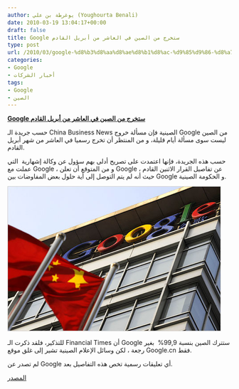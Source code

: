 ```yaml
---
author: يوغرطة بن علي (Youghourta Benali)
date: 2010-03-19 13:04:17+00:00
draft: false
title: Google ستخرج من الصين في العاشر من أبريل القادم
type: post
url: /2010/03/google-%d8%b3%d8%aa%d8%ae%d8%b1%d8%ac-%d9%85%d9%86-%d8%a7%d9%84%d8%b5%d9%8a%d9%86-%d9%81%d9%8a-%d8%a7%d9%84%d8%b9%d8%a7%d8%b4%d8%b1-%d9%85%d9%86-%d8%a3%d8%a8%d8%b1%d9%8a%d9%84-%d8%a7%d9%84%d9%82%d8%a7/
categories:
- Google
- أخبار الشركات
tags:
- Google
- الصين
---
```


[**Google ستخرج من الصين في العاشر من أبريل القادم**](https://www.it-scoop.com/2010/03/google-%d8%b3%d8%aa%d8%ae%d8%b1%d8%ac-%d9%85%d9%86-%d8%a7%d9%84%d8%b5%d9%8a%d9%86-%d9%81%d9%8a-%d8%a7%d9%84%d8%b9%d8%a7%d8%b4%d8%b1-%d9%85%d9%86-%d8%a3%d8%a8%d8%b1%d9%8a%d9%84-%d8%a7%d9%84%d9%82%d8%a7/)


حسب جريدة الـ China Business News الصينية فإن مسألة خروج Google من الصين ليست سوى مسألة أيام قليلة، و من المنتظر أن تخرج رسميا في العاشر من شهر أبريل القادم.

حسب هذه الجريدة، فإنها اعتمدت على تصريح أدلى بهم سؤول عن وكالة إشهارية  التي عملت مع Google ، و من المتوقع أن تعلن Google عن تفاصيل القرار الاثنين القادم ، حيث أنه لم يتم التوصل إلى أية حلول بعض المفاوضات بين Google و الحكومة الصينية.


[![](google-china-2.jpg)
](https://www.it-scoop.com/2010/03/google-%d8%b3%d8%aa%d8%ae%d8%b1%d8%ac-%d9%85%d9%86-%d8%a7%d9%84%d8%b5%d9%8a%d9%86-%d9%81%d9%8a-%d8%a7%d9%84%d8%b9%d8%a7%d8%b4%d8%b1-%d9%85%d9%86-%d8%a3%d8%a8%d8%b1%d9%8a%d9%84-%d8%a7%d9%84%d9%82%d8%a7/)


للتذكير، فلقد ذكرت الـ Financial Times أن Google ستترك الصين بنسبة 99,9%  بغير رجعة ، لكن وسائل الإعلام الصينية تشير إلى غلق موقع Google.cn فقط.

لم تصدر عن Google أي تعليقات رسمية تخص هذه التفاصيل بعد.

[المصدر](http://www.businessweek.com/news/2010-03-19/google-may-shut-down-china-unit-in-april-cbn-says-update2-.html)
